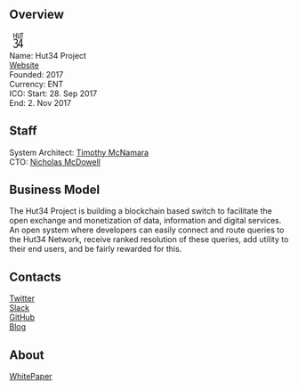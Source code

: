 ## Overview
![logo](../projects/logo/hut34_project.png)  
Name: Hut34 Project  
[Website](https://www.0xproject.com/#home)  
Founded: 2017  
Currency: ENT  
ICO: Start: 28. Sep 2017  
End: 2. Nov 2017
## Staff
System Architect: [Timothy McNamara](../people/timothy_mcnamara.md)  
CTO: [Nicholas McDowell](../people/nicholas_mcdowell.md)  
## Business Model
The Hut34 Project is building a blockchain based switch to facilitate the open exchange and monetization of data, information and digital services. An open system where developers can easily connect and route queries to the Hut34 Network, receive ranked resolution of these queries, add utility to their end users, and be fairly rewarded for this.
## Contacts 
[Twitter](https://twitter.com/hut34project)   
[Slack](https://slack.hut34.io/)  
[GitHub](https://github.com/hut34)  
[Blog](https://medium.com/@hut34project)  
## About  
[WhitePaper](https://hut34.io/assets/Hut34whitepaper.pdf) 
